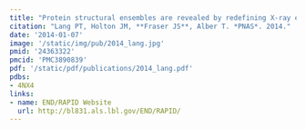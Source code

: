 ```yaml
---
title: "Protein structural ensembles are revealed by redefining X-ray electron density noise."
citation: "Lang PT, Holton JM, **Fraser JS**, Alber T. *PNAS*. 2014."
date: '2014-01-07'
image: '/static/img/pub/2014_lang.jpg'
pmid: '24363322'
pmcid: 'PMC3890839'
pdf: '/static/pdf/publications/2014_lang.pdf'
pdbs:
- 4NX4
links:
- name: END/RAPID Website
  url: http://bl831.als.lbl.gov/END/RAPID/
---
```

